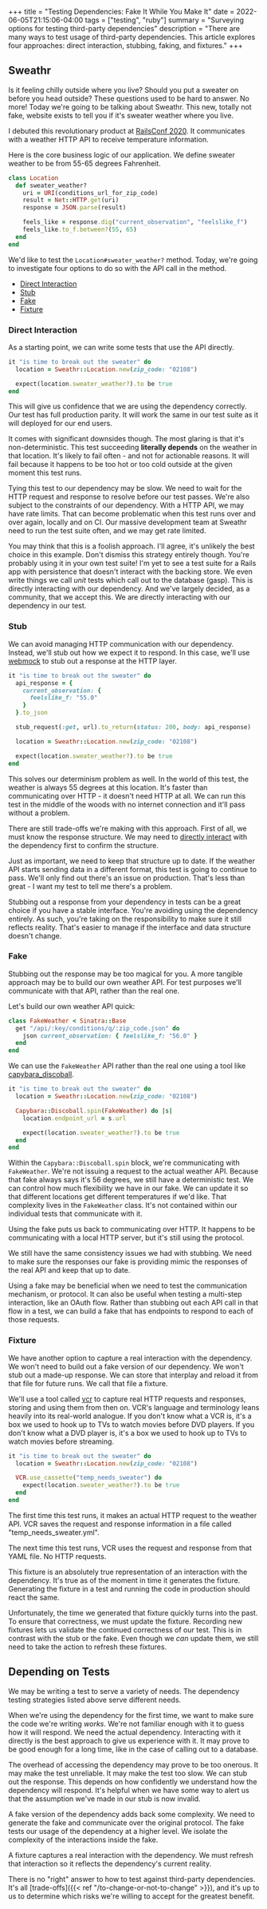 +++
title = "Testing Dependencies: Fake It While You Make It"
date = 2022-06-05T21:15:06-04:00
tags = ["testing", "ruby"]
summary = "Surveying options for testing third-party dependencies"
description = "There are many ways to test usage of third-party dependencies. This article explores four approaches: direct interaction, stubbing, faking, and fixtures."
+++

## Sweathr

Is it feeling chilly outside where you live? Should you put a sweater on before you head outside? These questions used to be hard to answer. No more! Today we're going to be talking about Sweathr. This new, totally not fake, website exists to tell you if it's sweater weather where you live.

I debuted this revolutionary product at [RailsConf 2020](https://youtu.be/iEfpAp2sqiw). It communicates with a weather HTTP API to receive temperature information.

Here is the core business logic of our application. We define sweater weather to be from 55-65 degrees Fahrenheit.

```ruby
class Location
  def sweater_weather?
    uri = URI(conditions_url_for_zip_code)
    result = Net::HTTP.get(uri)
    response = JSON.parse(result)

    feels_like = response.dig("current_observation", "feelslike_f")
    feels_like.to_f.between?(55, 65)
  end
end
```

We'd like to test the `Location#sweater_weather?` method. Today, we're going to investigate four options to do so with the API call in the method.

* [Direct Interaction](#direct-interaction)
* [Stub](#stub)
* [Fake](#fake)
* [Fixture](#fixture)

### Direct Interaction

As a starting point, we can write some tests that use the API directly.

```ruby
it "is time to break out the sweater" do
  location = Sweathr::Location.new(zip_code: "02108")

  expect(location.sweater_weather?).to be true
end
```

This will give us confidence that we are using the dependency correctly. Our test has full production parity. It will work the same in our test suite as it will deployed for our end users.

It comes with significant downsides though. The most glaring is that it's non-deterministic. This test succeeding __literally depends__ on the weather in that location. It's likely to fail often - and not for actionable reasons. It will fail because it happens to be too hot or too cold outside at the given moment this test runs.

Tying this test to our dependency may be slow. We need to wait for the HTTP request and response to resolve before our test passes. We're also subject to the constraints of our dependency. With a HTTP API, we may have rate limits. That can become problematic when this test runs over and over again, locally and on CI. Our massive development team at Sweathr need to run the test suite often, and we may get rate limited.

You may think that this is a foolish approach. I'll agree, it's unlikely
the best choice in this example. Don't dismiss this strategy entirely though. You're probably using it in your own test suite! I'm yet to see a test suite for a Rails app with persistence that doesn't interact with the backing store. We even write things we call *unit* tests which call out to the database (gasp). This is directly interacting with our dependency. And we've largely decided, as a community, that we accept this. We are directly interacting with our dependency in our test.

### Stub

We can avoid managing HTTP communication with our dependency. Instead, we'll stub out how we expect it to respond. In this case, we'll use [webmock](https://github.com/bblimke/webmock) to stub out a response at the HTTP layer.

```ruby
it "is time to break out the sweater" do
  api_response = {
    current_observation: {
      feelslike_f: "55.0"
    }
  }.to_json

  stub_request(:get, url).to_return(status: 200, body: api_response)

  location = Sweathr::Location.new(zip_code: "02108")

  expect(location.sweater_weather?).to be true
end
```

This solves our determinism problem as well. In the world of this test, the weather is always 55 degrees at this location. It's faster than communicating over HTTP - it doesn't need HTTP at all. We can run this test in the middle of the woods with no internet connection and it'll pass without a problem.

There are still trade-offs we're making with this approach. First of all, we must know the response structure. We may need to [directly interact](#direct-interaction) with the dependency first to confirm the structure.

Just as important, we need to keep that structure up to date. If the weather API starts sending data in a different format, this test is going to continue to pass. We'll only find out there's an issue on production. That's less than great - I want my test to tell me there's a problem.

Stubbing out a response from your dependency in tests can be a great choice if you have a stable interface. You're avoiding using the dependency entirely. As such, you're taking on the responsibility to make sure it still reflects reality. That's easier to manage if the interface and data structure doesn't change.

### Fake

Stubbing out the response may be too magical for you. A more tangible approach may be to build our own weather API. For test purposes we'll communicate with that API, rather than the real one.

Let's build our own weather API quick:

```ruby
class FakeWeather < Sinatra::Base
  get "/api/:key/conditions/q/:zip_code.json" do
    json current_observation: { feelslike_f: "56.0" }
  end
end
```

We can use the `FakeWeather` API rather than the real one using a tool like [capybara_discoball](https://github.com/thoughtbot/capybara_discoball).

```ruby
it "is time to break out the sweater" do
  location = Sweathr::Location.new(zip_code: "02108")

  Capybara::Discoball.spin(FakeWeather) do |s|
    location.endpoint_url = s.url

    expect(location.sweater_weather?).to be true
  end
end
```

Within the `Capybara::Discoball.spin` block, we're communicating with `FakeWeather`. We're not issuing a request to the actual weather API. Because that fake always says it's 56 degrees, we still have a deterministic test. We can control how much flexibility we have in our fake. We can update it so that different locations get different temperatures if we'd like. That complexity lives in the `FakeWeather` class. It's not contained within our individual tests that communicate with it.

Using the fake puts us back to communicating over HTTP. It happens to be communicating with a local HTTP server, but it's still using the protocol.

We still have the same consistency issues we had with stubbing. We need to make sure the responses our fake is providing mimic the responses of the real API and keep that up to date.

Using a fake may be beneficial when we need to test the communication mechanism, or protocol. It can also be useful when testing a multi-step interaction, like an OAuth flow. Rather than stubbing out each API call in that flow in a test, we can build a fake that has endpoints to respond to each of those requests.

### Fixture

We have another option to capture a real interaction with the dependency. We won't need to build out a fake version of our dependency. We won't stub out a made-up response. We can store that interplay and reload it from that file for future runs. We call that file a fixture.

We'll use a tool called [vcr](https://github.com/vcr/vcr) to capture real HTTP requests and responses, storing and using them from then on. VCR's language and terminology leans heavily into its real-world analogue. If you don't know what a VCR is, it's a box we used to hook up to TVs to watch movies before DVD players. If you don't know what a DVD player is, it's a box we used to hook up to TVs to watch movies before streaming.

```ruby
it "is time to break out the sweater" do
  location = Sweathr::Location.new(zip_code: "02108")

  VCR.use_cassette("temp_needs_sweater") do
    expect(location.sweater_weather?).to be true
  end
end
```

The first time this test runs, it makes an actual HTTP request to the weather API. VCR saves the request and response information in a file called "temp_needs_sweater.yml".

The next time this test runs, VCR uses the request and response from that YAML file. No HTTP requests.

This fixture is an absolutely true representation of an interaction with the dependency. It's true as of the moment in time it generates the fixture. Generating the fixture in a test and running the code in production should react the same.

Unfortunately, the time we generated that fixture quickly turns into the past. To ensure that correctness, we must update the fixture. Recording new fixtures lets us validate the continued correctness of our test. This is in contrast with the stub or the fake. Even though we *can* update them, we still need to take the action to refresh these fixtures.

## Depending on Tests

We may be writing a test to serve a variety of needs. The dependency testing strategies listed above serve different needs. 

When we're using the dependency for the first time, we want to make sure the code we're writing *works*. We're not familiar enough with it to guess how it will respond. We need the actual dependency. Interacting with it directly is the best approach to give us experience with it. It may prove to be good enough for a long time, like in the case of calling out to a database.

The overhead of accessing the dependency may prove to be too onerous. It may make the test unreliable. It may make the test too slow. We can stub out the response. This depends on how confidently we understand how the dependency will respond. It's helpful when we have some way to alert us that the assumption we've made in our stub is now invalid.

A fake version of the dependency adds back some complexity. We need to generate the fake and communicate over the original protocol. The fake tests our usage of the dependency at a higher level. We isolate the complexity of the interactions inside the fake.

A fixture captures a real interaction with the dependency. We must refresh that interaction so it reflects the dependency's current reality.

There is no "right" answer to how to test against third-party dependencies. It's all [trade-offs]({{< ref "/to-change-or-not-to-change" >}}), and it's up to us to determine which risks we're willing to accept for the greatest benefit.
